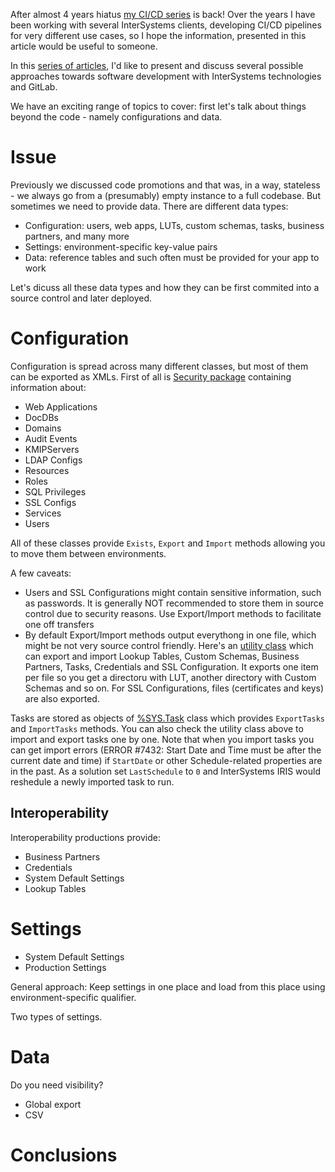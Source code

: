 After almost 4 years hiatus [my CI/CD series](https://community.intersystems.com/post/continuous-delivery-your-intersystems-solution-using-gitlab-index) is back! Over the years I have been working with several InterSystems clients, developing CI/CD pipelines for very different use cases, so I hope the information, presented in this article would be useful to someone.

In this [series of articles](https://community.intersystems.com/post/continuous-delivery-your-intersystems-solution-using-gitlab-index), I'd like to present and discuss several possible approaches towards software development with InterSystems technologies and GitLab. 

We have an exciting range of topics to cover: first let's talk about things beyond the code - namely configurations and data.


# Issue

Previously we discussed code promotions and that was, in a way, stateless - we always go from a (presumably) empty instance to a full codebase. But sometimes we need to provide data. There are different data types:

- Configuration: users, web apps, LUTs, custom schemas, tasks, business partners, and many more
- Settings: environment-specific key-value pairs
- Data: reference tables and such often must be provided for your app to work

Let's dicuss all these data types and how they can be first commited into a source control and later deployed.

# Configuration

Configuration is spread across many different classes, but most of them can be exported as XMLs. First of all is [Security package](https://docs.intersystems.com/irislatest/csp/documatic/%25CSP.Documatic.cls?LIBRARY=%25SYS&PACKAGE=Security) containing information about:

- Web Applications
- DocDBs
- Domains
- Audit Events
- KMIPServers
- LDAP Configs
- Resources
- Roles
- SQL Privileges
- SSL Configs
- Services
- Users

All of these classes provide `Exists`, `Export` and `Import` methods allowing you to move them between environments.

A few caveats:

- Users and SSL Configurations might contain sensitive information, such as passwords. It is generally NOT recommended to store them in source control due to security reasons. Use Export/Import methods to facilitate one off transfers
- By default Export/Import methods output everythong in one file, which might be not very source control friendly. Here's an [utility class](https://gist.github.com/eduard93/3a9abdb2eb150a456191bf387c1fc0c3) which can export and import Lookup Tables, Custom Schemas, Business Partners, Tasks, Credentials and SSL Configuration. It exports one item per file so you get a directoru with LUT, another directory with Custom Schemas and so on. For SSL Configurations, files (certificates and keys) are also exported.

Tasks are stored as objects of [%SYS.Task](https://docs.intersystems.com/irislatest/csp/documatic/%25CSP.Documatic.cls?LIBRARY=%25SYS&CLASSNAME=%25SYS.Task) class which provides `ExportTasks` and `ImportTasks` methods. You can also check the utility class above to import and export tasks one by one. Note that when you import  tasks you can get import errors (ERROR #7432: Start Date and Time must be after the current date and time) if `StartDate` or other Schedule-related properties are in the past. As a solution set `LastSchedule` to `0` and InterSystems IRIS would reshedule a newly imported task to run.

## Interoperability

Interoperability productions provide:

- Business Partners
- Credentials
- System Default Settings
- Lookup Tables 

# Settings

- System Default Settings
- Production Settings

General approach: Keep settings in one place and load from this place using environment-specific qualifier.

Two types of settings.

# Data

Do you need visibility?

- Global export
- CSV

# Conclusions
